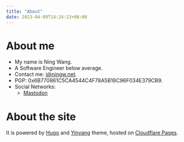 ```yaml
---
title: "About"
date: 2023-04-09T14:24:13+08:00
---
```


# About me

- My name is Ning Wang.
- A Software Engineer below average.
- Contact me: [i@ningw.net](mailto:i@ningw.net).
- PGP: 0x6B770861C5CA4544C4F78A5B18C96F034E379CB9.
- Social Networks:
  - <a rel="me" href="https://mas.to/@ningw">Mastodon</a>

# About the site

It is powered by [Hugo](https://gohugo.io/) and [Yinyang](https://github.com/joway/hugo-theme-yinyang) theme, hosted on [Cloudflare Pages](https://pages.cloudflare.com/).

